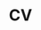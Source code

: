 ---
layout: redirect
title: "CV"
permalink: /cv/
destination: ../files/resume.pdf
canonical: true
---